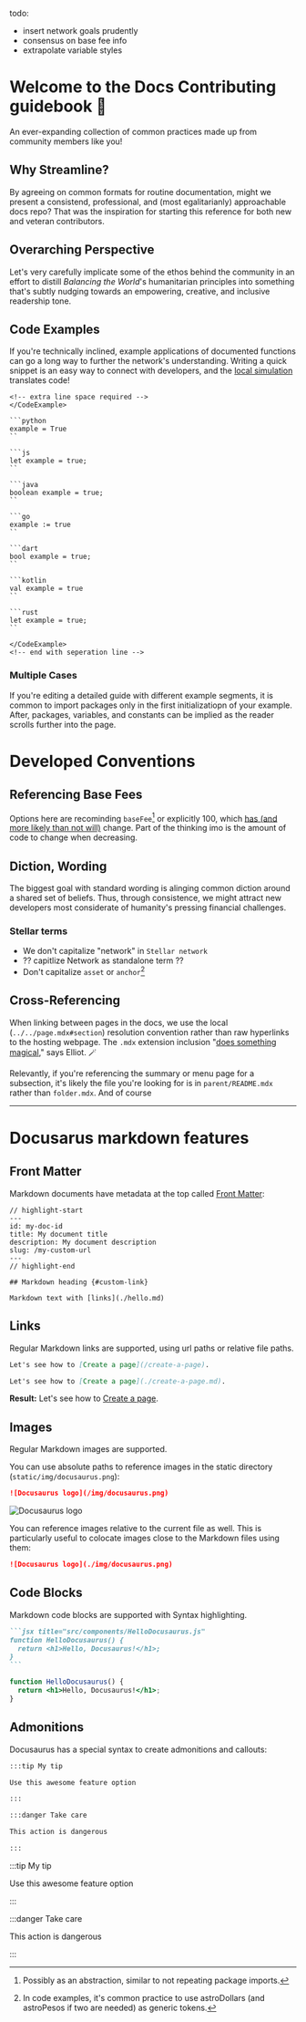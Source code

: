 todo:
- insert network goals prudently
- consensus on base fee info
- extrapolate variable styles

# Welcome to the Docs Contributing guidebook 🌌

An ever-expanding collection of common practices made up from community members like you!

## Why Streamline?

By agreeing on common formats for routine documentation, might we present a consistend, professional, and (most egalitarianly) approachable docs repo? That was the inspiration for starting this reference for both new and veteran contributors.

## Overarching Perspective

Let's very carefully implicate some of the ethos behind the community in an effort to distill _Balancing the World_'s humanitarian principles into something that's subtly nudging towards an empowering, creative, and inclusive readership tone.

## Code Examples

If you're technically inclined, example applications of documented functions can go a long way to further the network's understanding. Writing a quick snippet is an easy way to connect with developers, and the [local simulation](README.md#development) translates code!

```
<!-- extra line space required -->
</CodeExample>

```python
example = True
``

```js
let example = true;
``

```java
boolean example = true;
``

```go
example := true
``

```dart
bool example = true;
``

```kotlin
val example = true
``

```rust
let example = true;
``

</CodeExample>
<!-- end with seperation line -->
```

### Multiple Cases

If you're editing a detailed guide with different example segments, it is common to import packages only in the first initializatiopn of your example. After, packages, variables, and constants can be implied as the reader scrolls further into the page.

# Developed Conventions

## Referencing Base Fees

Options here are recominding `baseFee`[^abd] or explicitly 100, which [has (and more likely than not will)](https://stellar.expert/explorer/public/protocol-history) change. Part of the thinking imo is the amount of code to change when decreasing.

[^abd]: Possibly as an abstraction, similar to not repeating package imports.

## Diction, Wording

The biggest goal with standard wording is alinging common diction around a shared set of beliefs. Thus, through consistence, we might attract new developers most considerate of humanity's pressing financial challenges.

### Stellar terms

- We don't capitalize "network" in `Stellar network`
- ?? capitlize Network as standalone term ??
- Don't capitalize `asset` or `anchor`[^astrodollar]

## Cross-Referencing

When linking between pages in the docs, we use the local (`../../page.mdx#section`) resolution convention rather than raw hyperlinks to the hosting webpage. The `.mdx` extension inclusion "[does something magical](https://docusaurus.io/docs/markdown-features/links)," says Elliot. 🪄

Relevantly, if you're referencing the summary or menu page for a subsection, it's likely the file you're looking for is in `parent/README.mdx` rather than `folder.mdx`. And of course 

[^astrodollar]: In code examples, it's common practice to use astroDollars (and astroPesos if two are needed) as generic tokens.

---

# Docusarus markdown features

## Front Matter

Markdown documents have metadata at the top called [Front Matter](https://jekyllrb.com/docs/front-matter/):

```text title="my-doc.md"
// highlight-start
---
id: my-doc-id
title: My document title
description: My document description
slug: /my-custom-url
---
// highlight-end

## Markdown heading {#custom-link}

Markdown text with [links](./hello.md)
```

## Links

Regular Markdown links are supported, using url paths or relative file paths.

```md
Let's see how to [Create a page](/create-a-page).
```

```md
Let's see how to [Create a page](./create-a-page.md).
```

**Result:** Let's see how to [Create a page](./create-a-page.md).

## Images

Regular Markdown images are supported.

You can use absolute paths to reference images in the static directory (`static/img/docusaurus.png`):

```md
![Docusaurus logo](/img/docusaurus.png)
```

![Docusaurus logo](/img/docusaurus.png)

You can reference images relative to the current file as well. This is particularly useful to colocate images close to the Markdown files using them:

```md
![Docusaurus logo](./img/docusaurus.png)
```

## Code Blocks

Markdown code blocks are supported with Syntax highlighting.

````md
```jsx title="src/components/HelloDocusaurus.js"
function HelloDocusaurus() {
  return <h1>Hello, Docusaurus!</h1>;
}
```
````

```jsx title="src/components/HelloDocusaurus.js"
function HelloDocusaurus() {
  return <h1>Hello, Docusaurus!</h1>;
}
```

## Admonitions

Docusaurus has a special syntax to create admonitions and callouts:

```md
:::tip My tip

Use this awesome feature option

:::

:::danger Take care

This action is dangerous

:::
```

:::tip My tip

Use this awesome feature option

:::

:::danger Take care

This action is dangerous

:::
